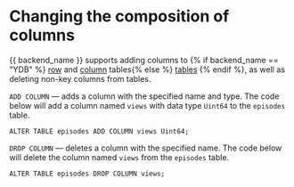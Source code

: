 # Changing the composition of columns

{{ backend_name }} supports adding columns to {% if backend_name == "YDB" %} [row](../../../../concepts/datamodel/table.md#row-oriented-tables) and [column](../../../../concepts/datamodel/table.md#column-oriented-tables) tables{% else %} [tables](../../../../concepts/datamodel/table.md) {% endif %}, as well as deleting non-key columns from tables.

`ADD COLUMN` — adds a column with the specified name and type. The code below will add a column named `views` with data type `Uint64` to the `episodes` table.

```yql
ALTER TABLE episodes ADD COLUMN views Uint64;
```

`DROP COLUMN` — deletes a column with the specified name. The code below will delete the column named `views` from the `episodes` table.

```yql
ALTER TABLE episodes DROP COLUMN views;
```